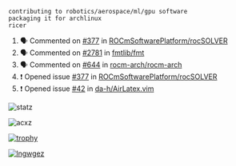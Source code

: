 ```
contributing to robotics/aerospace/ml/gpu software
packaging it for archlinux
ricer
```

<!--START_SECTION:activity-->
1. 🗣 Commented on [#377](https://github.com/ROCmSoftwarePlatform/rocSOLVER/issues/377) in [ROCmSoftwarePlatform/rocSOLVER](https://github.com/ROCmSoftwarePlatform/rocSOLVER)
2. 🗣 Commented on [#2781](https://github.com/fmtlib/fmt/issues/2781) in [fmtlib/fmt](https://github.com/fmtlib/fmt)
3. 🗣 Commented on [#644](https://github.com/rocm-arch/rocm-arch/issues/644) in [rocm-arch/rocm-arch](https://github.com/rocm-arch/rocm-arch)
4. ❗️ Opened issue [#377](https://github.com/ROCmSoftwarePlatform/rocSOLVER/issues/377) in [ROCmSoftwarePlatform/rocSOLVER](https://github.com/ROCmSoftwarePlatform/rocSOLVER)
5. ❗️ Opened issue [#42](https://github.com/da-h/AirLatex.vim/issues/42) in [da-h/AirLatex.vim](https://github.com/da-h/AirLatex.vim)
<!--END_SECTION:activity-->


![statz](https://github-readme-stats.vercel.app/api?username=acxz&include_all_commits=true&show_icons=true)

<p><img align="center" src="https://github-readme-streak-stats.herokuapp.com/?user=acxz&" alt="acxz" /></p>

[![trophy](https://github-profile-trophy.vercel.app/?username=acxz)](https://github.com/ryo-ma/github-profile-trophy)

[![lngwgez](https://github-readme-stats.vercel.app/api/top-langs/?username=acxz&layout=compact)](https://github.com/acxz/github-readme-stats)
